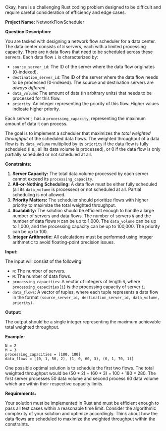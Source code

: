 Okay, here is a challenging Rust coding problem designed to be difficult and require careful consideration of efficiency and edge cases.

**Project Name:** NetworkFlowScheduler

**Question Description:**

You are tasked with designing a network flow scheduler for a data center. The data center consists of `N` servers, each with a limited processing capacity.  There are `M` data flows that need to be scheduled across these servers. Each data flow `i` is characterized by:

*   `source_server_id`: The ID of the server where the data flow originates (0-indexed).
*   `destination_server_id`: The ID of the server where the data flow needs to be processed (0-indexed).  The source and destination servers are *always different*.
*   `data_volume`:  The amount of data (in arbitrary units) that needs to be processed for this flow.
*   `priority`: An integer representing the priority of this flow. Higher values indicate higher priority.

Each server `j` has a `processing_capacity`, representing the maximum amount of data it can process.

The goal is to implement a scheduler that maximizes the *total weighted throughput* of the scheduled data flows. The weighted throughput of a data flow is its `data_volume` multiplied by its `priority` if the data flow is fully scheduled (i.e., all its data volume is processed), or 0 if the data flow is only partially scheduled or not scheduled at all.

**Constraints:**

1.  **Server Capacity:** The total data volume processed by each server cannot exceed its `processing_capacity`.
2.  **All-or-Nothing Scheduling:** A data flow must be either fully scheduled (all its `data_volume` is processed) or not scheduled at all. Partial scheduling is not allowed.
3.  **Priority Matters:** The scheduler should prioritize flows with higher priority to maximize the total weighted throughput.
4.  **Scalability:** The solution should be efficient enough to handle a large number of servers and data flows. The number of servers `N` and the number of data flows `M` can be up to 1,000. The `data_volume` can be up to 1,000, and the processing capacity can be up to 100,000. The priority can be up to 100.
5.  **Integer Arithmetic:** All calculations must be performed using integer arithmetic to avoid floating-point precision issues.

**Input:**

The input will consist of the following:

*   `N`: The number of servers.
*   `M`: The number of data flows.
*   `processing_capacities`: A vector of integers of length `N`, where `processing_capacities[i]` is the processing capacity of server `i`.
*   `data_flows`: A vector of tuples, where each tuple represents a data flow in the format `(source_server_id, destination_server_id, data_volume, priority)`.

**Output:**

The output should be a single integer representing the maximum achievable total weighted throughput.

**Example:**

```
N = 2
M = 3
processing_capacities = [100, 100]
data_flows = [(0, 1, 50, 2), (1, 0, 60, 3), (0, 1, 70, 1)]
```

One possible optimal solution is to schedule the first two flows. The total weighted throughput would be (50 * 2) + (60 * 3) = 100 + 180 = 280.  The first server processes 50 data volume and second process 60 data volume which are within their respective capacity limits.

**Requirements:**

Your solution must be implemented in Rust and must be efficient enough to pass all test cases within a reasonable time limit. Consider the algorithmic complexity of your solution and optimize accordingly. Think about how the data flows are scheduled to maximize the weighted throughput within the constraints.
